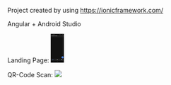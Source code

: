 Project created by using https://ionicframework.com/

Angular + Android Studio 

Landing Page:
<img width="30px" src="./readmepics/Screenshot_20240517_223155_worker_assistance_battery.jpg" alt="landingpage" />


QR-Code Scan:
![](./readmepics/show.gif)

